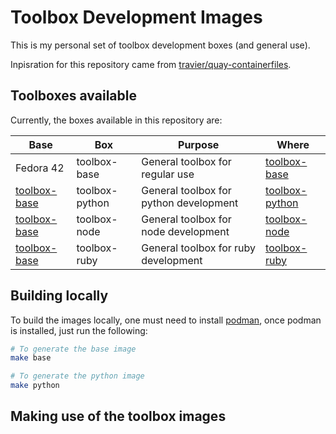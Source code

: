 # Toolbox Development Images

This is my personal set of toolbox development boxes (and general use). 

Inpisration for this repository came from [travier/quay-containerfiles](https://github.com/travier/quay-containerfiles).

## Toolboxes available

Currently, the boxes available in this repository are: 

|Base|Box|Purpose|Where|
|---|---|---|---|
|Fedora 42|toolbox-base|General toolbox for regular use|[toolbox-base](https://quay.io/repository/r0x0d/toolbox-base)|
|[toolbox-base](https://quay.io/repository/r0x0d/toolbox-base)|toolbox-python|General toolbox for python development|[toolbox-python](https://quay.io/repository/r0x0d/toolbox-python)|
|[toolbox-base](https://quay.io/repository/r0x0d/toolbox-base)|toolbox-node|General toolbox for node development|[toolbox-node](https://quay.io/repository/r0x0d/toolbox-node)|
|[toolbox-base](https://quay.io/repository/r0x0d/toolbox-base)|toolbox-ruby|General toolbox for ruby development|[toolbox-ruby](https://quay.io/repository/r0x0d/toolbox-ruby)|

## Building locally

To build the images locally, one must need to install [podman](https://podman.io/), once podman is installed, just run the following: 

```bash
# To generate the base image
make base 

# To generate the python image
make python
```

## Making use of the toolbox images

